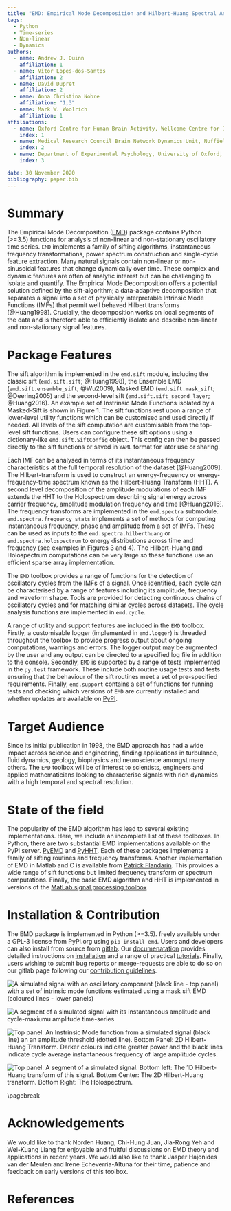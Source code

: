 ```yaml
---
title: "EMD: Empirical Mode Decomposition and Hilbert-Huang Spectral Analyses in Python"
tags:
  - Python
  - Time-series
  - Non-linear
  - Dynamics
authors:
  - name: Andrew J. Quinn
    affiliation: 1
  - name: Vitor Lopes-dos-Santos
    affiliation: 2
  - name: David Dupret
    affiliation: 2
  - name: Anna Christina Nobre
    affiliation: "1,3"
  - name: Mark W. Woolrich
    affiliation: 1
affiliations:
  - name: Oxford Centre for Human Brain Activity, Wellcome Centre for Integrative Neuroimaging, Department of Psychiatry, University of Oxford, Oxford, UK
    index: 1
  - name: Medical Research Council Brain Network Dynamics Unit, Nuffield Department of Clinical Neurosciences, University of Oxford, Oxford, OX1 3TH, United Kingdom
    index: 2
  - name: Department of Experimental Psychology, University of Oxford, Oxford. OX2 6GG. UK
    index: 3

date: 30 November 2020
bibliography: paper.bib
---
```


# Summary

The Empirical Mode Decomposition ([EMD](https://emd.readthedocs.io/en/latest/))
package contains Python (>=3.5) functions for analysis of non-linear and
non-stationary oscillatory time series. `EMD` implements a family of sifting
algorithms, instantaneous frequency transformations, power spectrum
construction and single-cycle feature extraction. Many natural signals contain
non-linear or non-sinusoidal features that change dynamically over time. These
complex and dynamic features are often of analytic interest but can be
challenging to isolate and quantify. The Empirical Mode Decomposition offers a
potential solution defined by the sift-algorithm; a data-adaptive decomposition
that separates a signal into a set of physically interpretable Intrinsic Mode
Functions (IMFs) that permit well behaved Hilbert transforms [@Huang1998].
Crucially, the decomposition works on local segments of the data and is
therefore able to efficiently isolate and describe non-linear and
non-stationary signal features.

# Package Features

The sift algorithm is implemented in the `emd.sift` module, including the
classic sift (`emd.sift.sift`; @Huang1998), the Ensemble EMD
(`emd.sift.ensemble_sift`; @Wu2009), Masked EMD (`emd.sift.mask_sift`;
@Deering2005) and the second-level sift (`emd.sift.sift_second_layer`;
@Huang2016). An example set of Instrinsic Mode Functions isolated by a
Masked-Sift is shown in Figure 1. The sift functions rest upon a range of
lower-level utility functions which can be customised and used directly if
needed. All levels of the sift computation are customisable from the top-level
sift functions. Users can configure these sift options using a dictionary-like
`emd.sift.SiftConfig` object. This config can then be passed directly to the
sift functions or saved in `YAML` format for later use or sharing.

Each IMF can be analysed in terms of its instantaneous frequency
characteristics at the full temporal resolution of the dataset [@Huang2009].
The Hilbert-transform is used to construct an energy-frequency or
energy-frequency-time spectrum known as the Hilbert-Huang Transform (HHT). A
second level decomposition of the amplitude modulations of each IMF extends the
HHT to the Holospectrum describing signal energy across carrier frequency,
amplitude modulation frequency and time [@Huang2016]. The frequency transforms are
implemented in the `emd.spectra` submodule. `emd.spectra.frequency_stats`
implements a set of methods for computing instantaneous frequency, phase and
amplitude from a set of IMFs. These can be used as inputs to the
`emd.spectra.hilberthuang` or `emd.spectra.holospectrum` to energy
distributions across time and frequency (see examples in Figures 3 and 4). The
Hilbert-Huang and Holospectrum computations can be very large so these
functions use an efficient sparse array implementation.

The `EMD` toolbox provides a range of functions for the detection of oscillatory
cycles from the IMFs of a signal. Once identified, each cycle can be
characterised by a range of features including its amplitude, frequency and
waveform shape. Tools are provided for detecting continuous chains of
oscillatory cycles and for matching similar cycles across datasets. The cycle
analysis functions are implemented in `emd.cycle`.

A range of utility and support features are included in the `EMD` toolbox.
Firstly, a customisable logger (implemented in `emd.logger`) is threaded
throughout the toolbox to provide progress output about ongoing computations,
warnings and errors. The logger output may be augmented by the user and any
output can be directed to a specified log file in addition to the console.
Secondly, `EMD` is supported by a range of tests implemented in the `py.test`
framework. These include both routine usage tests and tests ensuring that the
behaviour of the sift routines meet a set of pre-specified requirements.
Finally, `emd.support` contains a set of functions for running tests and
checking which versions of `EMD` are currently installed and whether updates
are available on [PyPI](https://pypi.org/project/emd/).

# Target Audience

Since its initial publication in 1998, the EMD approach has had a wide impact
across science and engineering, finding applications in turbulance, fluid
dynamics, geology, biophysics and neuroscience amongst many others. The `EMD`
toolbox will be of interest to scientists, engineers and applied mathematicians
looking to characterise signals with rich dynamics with a high temporal and
spectral resolution.

# State of the field

The popularity of the EMD algorithm has lead to several existing
implementations. Here, we include an incomplete list of these toolboxes. In
Python, there are two substantial EMD implementations available on the PyPI
server. [PyEMD](https://pyemd.readthedocs.io/en/latest/) and
[PyHHT](https://pyhht.readthedocs.io/en/latest/). Each of these packages
implements a family of sifting routines and frequency transforms. Another
implementation of EMD in Matlab and C is available from [Patrick
Flandarin](http://perso.ens-lyon.fr/patrick.flandrin/emd.html). This provides a
wide range of sift functions but limited frequency transform or spectrum
computations. Finally, the basic EMD algorithm and HHT is implemented in
versions of the [MatLab signal processing
toolbox](https://uk.mathworks.com/help/signal/ref/emd.html)

# Installation & Contribution

The EMD package is implemented in Python (>=3.5). freely available under a
GPL-3 license from PyPI.org using ```pip install emd```. Users and developers
can also install from source from [gitlab](https://gitlab.com/emd-dev/emd). Our
[documenatation](https://emd.readthedocs.io) provides detailed instructions on
[installation](https://emd.readthedocs.io/en/latest/install.html) and a range
of practical
[tutorials](https://emd.readthedocs.io/en/latest/emd_tutorials/index.html).
Finally, users wishing to submit bug reports or merge-requests are able to do
so on our gitlab page following our [contribution
guidelines](https://emd.readthedocs.io/en/latest/contributing.html).

![A simulated signal with an oscillatory component (black line - top panel) with a set of intrinsic mode functions estimated using a mask sift EMD (coloured lines - lower panels)](figures/emd_joss_example1_sift.png)

![A segment of a simulated signal with its instantaneous amplitude and cycle-maxiumu amplitude time-series](figures/emd_joss_example2_amp.png)

![Top panel: An Instrinsic Mode function from a simulated signal (black line) an an amplitude threshold (dotted line). Bottom Panel: 2D Hilbert-Huang Transform. Darker colours indicate greater power and the black lines indicate cycle average instantaneous frequency of large amplitude cycles. ](figures/emd_joss_example3_hht.png)

![Top panel: A segment of a simulated signal. Bottom left: The 1D Hilbert-Huang transform of this signal. Bottom Center: The 2D Hilbert-Huang transform. Bottom Right: The Holospectrum.](figures/emd_joss_example4_holo.png)

\pagebreak

# Acknowledgements

We would like to thank Norden Huang, Chi-Hung Juan, Jia-Rong Yeh and Wei-Kuang
Liang for enjoyable and fruitful discussions on EMD theory and applications in
recent years. We would also like to thank Jasper Hajonides van der Meulen and
Irene Echeverria-Altuna for their time, patience and feedback on early versions
of this toolbox.

# References
